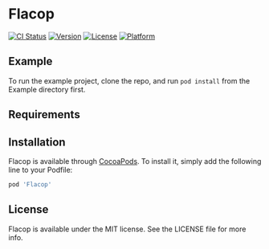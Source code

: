 # Flacop

[![CI Status](https://img.shields.io/travis/joenggaa/Flacop.svg?style=flat)](https://travis-ci.org/joenggaa/Flacop)
[![Version](https://img.shields.io/cocoapods/v/Flacop.svg?style=flat)](https://cocoapods.org/pods/Flacop)
[![License](https://img.shields.io/cocoapods/l/Flacop.svg?style=flat)](https://cocoapods.org/pods/Flacop)
[![Platform](https://img.shields.io/cocoapods/p/Flacop.svg?style=flat)](https://cocoapods.org/pods/Flacop)

## Example

To run the example project, clone the repo, and run `pod install` from the Example directory first.

## Requirements

## Installation

Flacop is available through [CocoaPods](https://cocoapods.org). To install
it, simply add the following line to your Podfile:

```ruby
pod 'Flacop'
```

## License

Flacop is available under the MIT license. See the LICENSE file for more info.
